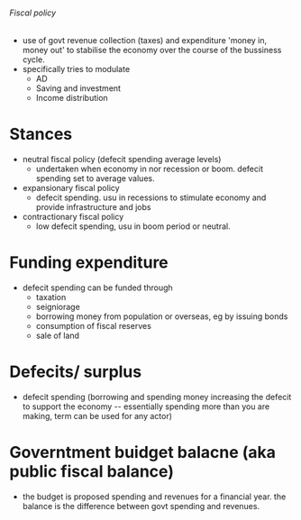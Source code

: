 ###### Fiscal policy
- use of govt revenue collection (taxes) and expenditure 'money in, money out' to stabilise the economy over the course of the bussiness cycle. 
- specifically tries to modulate
    + AD
    + Saving and investment
    + Income distribution

# Stances
- neutral fiscal policy (defecit spending average levels)
     + undertaken when economy in nor recession or boom. defecit spending set to average values. 
- expansionary fiscal policy
    + defecit spending. usu in recessions to stimulate economy and provide infrastructure and jobs
- contractionary fiscal policy
    + low defecit spending, usu in boom period or neutral.

# Funding expenditure
- defecit spending can be funded through
    + taxation
    + seigniorage
    + borrowing money from population or overseas, eg by issuing bonds
    + consumption of fiscal reserves
    + sale of land

# Defecits/ surplus
- defecit spending (borrowing and spending money increasing the defecit to support the economy -- essentially spending more than you are making, term can be used for any actor)

# Governtment buidget balacne (aka public fiscal balance)
- the budget is proposed spending and revenues for a financial year. the balance is the difference between govt spending and revenues.
